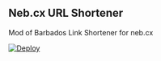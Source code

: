 ## Neb.cx URL Shortener

Mod of Barbados Link Shortener for neb.cx

<a href="https://heroku.com/deploy?template=http://github.com/bryanbrunetti/barbados">
  <img src="https://www.herokucdn.com/deploy/button.svg" alt="Deploy">
</a>

